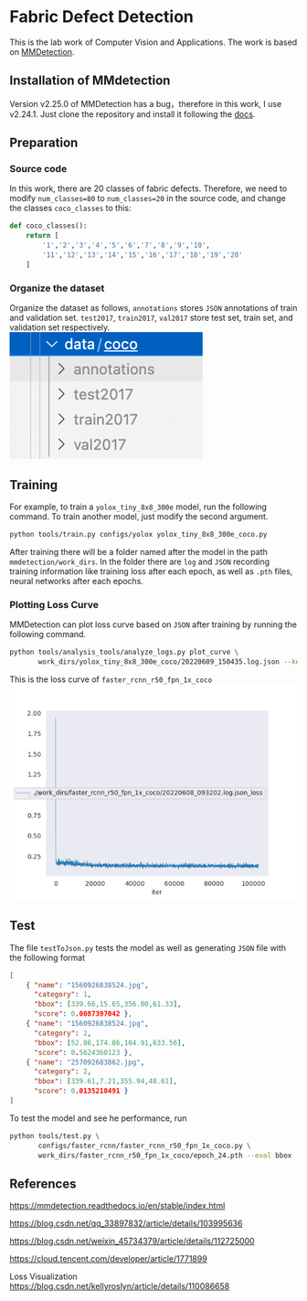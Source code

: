 # Fabric Defect Detection

This is the lab work of Computer Vision and Applications. The work is based on [MMDetection](https://github.com/open-mmlab/mmdetection).
## Installation of MMdetection
Version v2.25.0 of MMDetection has a bug，therefore in this work, I use v2.24.1. Just clone the repository and install it following the [docs](https://mmdetection.readthedocs.io/en/latest/get_started.html#installation).

## Preparation

### Source code
In this work, there are 20 classes of fabric defects. Therefore, we need to modify `num_classes=80` to `num_classes=20` in the source code, and change the classes `coco_classes` to this:


```python
def coco_classes():
    return [
        '1','2','3','4','5','6','7','8','9','10',
        '11','12','13','14','15','16','17','18','19','20'
    ]
```

### Organize the dataset
Organize the dataset as follows, `annotations` stores `JSON` annotations of train and validation set. `test2017`, `train2017`, `val2017` store test set, train set, and validation set respectively.
![Dataset](./assets/Dataset.png)

## Training

For example, to train a `yolox_tiny_8x8_300e` model, run the following command. To train another model, just modify the second argument.

```sh
python tools/train.py configs/yolox yolox_tiny_8x8_300e_coco.py
```

After training there will be a folder named after the model in the path `mmdetection/work_dirs`. In the folder there are `log` and `JSON` recording training information like training loss after each epoch, as well as `.pth` files, neural networks after each epochs.

### Plotting Loss Curve

MMDetection can plot loss curve based on `JSON` after training by running the following command.
```bash
python tools/analysis_tools/analyze_logs.py plot_curve \
       work_dirs/yolox_tiny_8x8_300e_coco/20220609_150435.log.json --keys loss --out ./plot_result/4.png

```

This is the loss curve of `faster_rcnn_r50_fpn_1x_coco`
![loss](./assets/1.png)

## Test

The file `testToJson.py` tests the model as well as generating `JSON` file with the following format

```json
[
    { "name": "1560926838524.jpg",
      "category": 1,
      "bbox": [339.66,15.65,356.00,61.33],
      "score": 0.0087397042 }, 
    { "name": "1560926838524.jpg", 
      "category": 2, 
      "bbox": [52.86,174.86,104.91,633.56], 
      "score": 0.5624360123 }, 
    { "name": "257092683862.jpg", 
      "category": 2, 
      "bbox": [339.61,7.21,355.94,48.61],
      "score": 0.0135210491 } 
]
```
To test the model and see he performance, run
```bash
python tools/test.py \
       configs/faster_rcnn/faster_rcnn_r50_fpn_1x_coco.py \
       work_dirs/faster_rcnn_r50_fpn_1x_coco/epoch_24.pth --eval bbox --show
```

## References
https://mmdetection.readthedocs.io/en/stable/index.html

https://blog.csdn.net/qq_33897832/article/details/103995636

https://blog.csdn.net/weixin_45734379/article/details/112725000

https://cloud.tencent.com/developer/article/1771899

Loss Visualization https://blog.csdn.net/kellyroslyn/article/details/110086658
